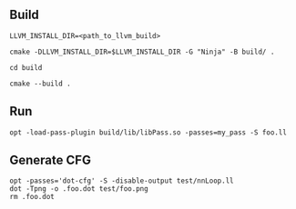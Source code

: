 ## Build
```
LLVM_INSTALL_DIR=<path_to_llvm_build>

cmake -DLLVM_INSTALL_DIR=$LLVM_INSTALL_DIR -G "Ninja" -B build/ .

cd build

cmake --build .
```

## Run
```
opt -load-pass-plugin build/lib/libPass.so -passes=my_pass -S foo.ll
```

## Generate CFG
```
opt -passes='dot-cfg' -S -disable-output test/nnLoop.ll
dot -Tpng -o .foo.dot test/foo.png
rm .foo.dot
```